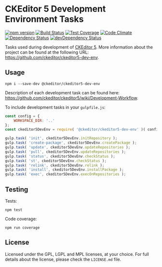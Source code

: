 CKEditor 5 Development Environment Tasks
========================================

[![npm version](https://badge.fury.io/js/%40ckeditor%2Fckeditor5-dev-env.svg)](https://www.npmjs.com/package/@ckeditor/ckeditor5-dev-env)
[![Build Status](https://travis-ci.org/ckeditor/ckeditor5-dev-env.svg?branch=master)](https://travis-ci.org/ckeditor/ckeditor5-dev-env)
[![Test Coverage](https://codeclimate.com/github/ckeditor/ckeditor5-dev-env/badges/coverage.svg)](https://codeclimate.com/github/ckeditor/ckeditor5-dev-env/coverage)
[![Code Climate](https://codeclimate.com/github/ckeditor/ckeditor5-dev-env/badges/gpa.svg)](https://codeclimate.com/github/ckeditor/ckeditor5-dev-env)
[![Dependency Status](https://david-dm.org/ckeditor/ckeditor5-dev-env/status.svg)](https://david-dm.org/ckeditor/ckeditor5-dev-env#info=dependencies)
[![devDependency Status](https://david-dm.org/ckeditor/ckeditor5-dev-env/dev-status.svg)](https://david-dm.org/ckeditor/ckeditor5-dev-env#info=devDependencies)

Tasks used during development of [CKEditor 5](https://ckeditor5.github.io). More information about the project can be found at the following URL: <https://github.com/ckeditor/ckeditor5-dev-env>.

## Usage

```
npm i --save-dev @ckeditor/ckeditor5-dev-env
```

Description of each development task can be found here: <https://github.com/ckeditor/ckeditor5/wiki/Development-Workflow>.

To include development tasks in your `gulpfile.js`:

```js
const config = {
	WORKSPACE_DIR: '..'
};
const ckeditor5DevEnv = require( '@ckeditor/ckeditor5-dev-env' )( config );

gulp.task( 'init', ckeditor5DevEnv.initRepository );
gulp.task( 'create-package', ckeditor5DevEnv.createPackage );
gulp.task( 'update', ckeditor5DevEnv.updateRepositories );
gulp.task( 'pull', ckeditor5DevEnv.updateRepositories );
gulp.task( 'status', ckeditor5DevEnv.checkStatus );
gulp.task( 'st', ckeditor5DevEnv.checkStatus );
gulp.task( 'relink', ckeditor5DevEnv.relink );
gulp.task( 'install', ckeditor5DevEnv.installPackage );
gulp.task( 'exec', ckeditor5DevEnv.execOnRepositories );
```

## Testing

Tests:

```
npm test
```

Code coverage:

```
npm run coverage
```

## License

Licensed under the GPL, LGPL and MPL licenses, at your choice. For full details about the license, please check the `LICENSE.md` file.
